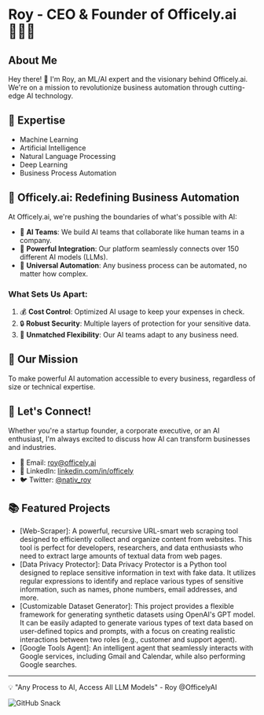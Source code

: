 # Roy - CEO & Founder of Officely.ai 👨‍💼🚀

## About Me
Hey there! 👋 I'm Roy, an ML/AI expert and the visionary behind Officely.ai. We're on a mission to revolutionize business automation through cutting-edge AI technology.

## 🧠 Expertise
- Machine Learning
- Artificial Intelligence
- Natural Language Processing
- Deep Learning
- Business Process Automation

## 🚀 Officely.ai: Redefining Business Automation

At Officely.ai, we're pushing the boundaries of what's possible with AI:

- 🤖 **AI Teams**: We build AI teams that collaborate like human teams in a company.
- 🔗 **Powerful Integration**: Our platform seamlessly connects over 150 different AI models (LLMs).
- 🔄 **Universal Automation**: Any business process can be automated, no matter how complex.

### What Sets Us Apart:

1. 💰 **Cost Control**: Optimized AI usage to keep your expenses in check.
2. 🔒 **Robust Security**: Multiple layers of protection for your sensitive data.
3. 🌟 **Unmatched Flexibility**: Our AI teams adapt to any business need.

## 🎯 Our Mission

To make powerful AI automation accessible to every business, regardless of size or technical expertise.

## 💼 Let's Connect!

Whether you're a startup founder, a corporate executive, or an AI enthusiast, I'm always excited to discuss how AI can transform businesses and industries.

- 📧 Email: [roy@officely.ai](mailto:roy@officely.ai)
- 🔗 LinkedIn: [linkedin.com/in/officely](https://www.linkedin.com/in/officely/)
- 🐦 Twitter: [@nativ_roy](https://twitter.com/nativ_roy)

## 📚 Featured Projects

- [Web-Scraper]: A powerful, recursive URL-smart web scraping tool designed to efficiently collect and organize content from websites. This tool is perfect for developers, researchers, and data enthusiasts who need to extract large amounts of textual data from web pages.
- [Data Privacy Protector]: Data Privacy Protector is a Python tool designed to replace sensitive information in text with fake data. It utilizes regular expressions to identify and replace various types of sensitive information, such as names, phone numbers, email addresses, and more.
- [Customizable Dataset Generator]: This project provides a flexible framework for generating synthetic datasets using OpenAI's GPT model. It can be easily adapted to generate various types of text data based on user-defined topics and prompts, with a focus on creating realistic interactions between two roles (e.g., customer and support agent).
- [Google Tools Agent]: An intelligent agent that seamlessly interacts with Google services, including Gmail and Calendar, while also performing Google searches.

---

💡 "Any Process to AI, Access All LLM Models" - Roy @OfficelyAI

![GitHub Snack](https://officelyfiles.s3.eu-west-1.amazonaws.com/6aee9f5a-7a72-4110-9534-9d6aa3b3c27b.svg)
